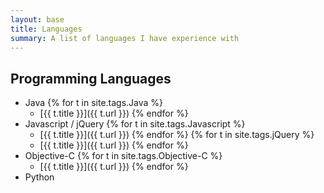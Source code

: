 ```yaml
---
layout: base
title: Languages
summary: A list of languages I have experience with
---
```


## Programming Languages

* Java
{% for t in site.tags.Java %}
  * [{{ t.title }}]({{ t.url }})
{% endfor %}
* Javascript / jQuery
{% for t in site.tags.Javascript %}
  * [{{ t.title }}]({{ t.url }})
{% endfor %}
{% for t in site.tags.jQuery %}
  * [{{ t.title }}]({{ t.url }})
{% endfor %}
* Objective-C
{% for t in site.tags.Objective-C %}
  * [{{ t.title }}]({{ t.url }})
{% endfor %}
* Python

